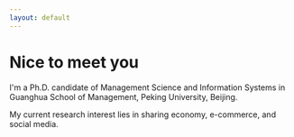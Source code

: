 ```yaml
---
layout: default
---
```


# Nice to meet you

I'm a Ph.D. candidate of Management Science and Information Systems in Guanghua School of Management, Peking University, Beijing.

My current research interest lies in sharing economy, e-commerce, and social media.


